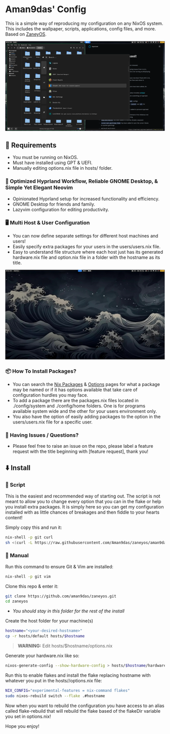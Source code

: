 # Aman9das' Config

This is a simple way of reproducing my configuration on any NixOS system. This includes the wallpaper, scripts, applications, config files, and more. Based on [ZaneyOS](https://zaney.org/zaneyos/).

![Desktop](./config/home/files/showcase/apps.png)

## 🍖 Requirements

- You must be running on NixOS.
- Must have installed using GPT & UEFI.
- Manually editing options.nix file in hosts/<yourhostname> folder.

### 🏇 Optimized Hyprland Workflow, Reliable GNOME Desktop, & Simple Yet Elegant Neovim

- Opinionated Hyprland setup for increased functionality and efficiency.
- GNOME Desktop for friends and family.
- Lazyvim configuration for editing productivity.

### 🖥️ Multi Host & User Configuration

- You can now define separate settings for different host machines and users!
- Easily specify extra packages for your users in the users/users.nix file.
- Easy to understand file structure where each host just has its generated hardware.nix file and option.nix file in a folder with the hostname as its title.

![Apps](./config/home/files/showcase/wall.png)

### 📦 How To Install Packages?

- You can search the [Nix Packages](https://search.nixos.org/packages?) & [Options](https://search.nixos.org/options?) pages for what a package may be named or if it has options available that take care of configuration hurdles you may face.
- To add a package there are the packages.nix files located in ./config/system and ./config/home folders. One is for programs available system wide and the other for your users environment only.
- You also have the option of easily adding packages to the option in the users/users.nix file for a specific user.

### 🙋 Having Issues / Questions?

- Please feel free to raise an issue on the repo, please label a feature request with the title beginning with [feature request], thank you!

## ⬇️ Install

### 📜 Script

This is the easiest and recommended way of starting out. The script is not meant to allow you to change every option that you can in the flake or help you install extra packages. It is simply here so you can get my configuration installed with as little chances of breakages and then fiddle to your hearts content!

Simply copy this and run it:

``` sh
nix-shell -p git curl
sh <(curl -L https://raw.githubusercontent.com/Aman9das/zaneyos/aman9das/install-zaneyos.sh)
```

### 🦽 Manual

Run this command to ensure Git & Vim are installed:

``` sh
nix-shell -p git vim
```

Clone this repo & enter it:

``` sh
git clone https://github.com/aman9das/zaneyos.git
cd zaneyos
```

- *You should stay in this folder for the rest of the install*

Create the host folder for your machine(s)

``` sh
hostname="<your-desired-hostname>"
cp -r hosts/default hosts/$hostname
```

> **WARNING:** Edit hosts/$hostname/options.nix

Generate your hardware.nix like so:

``` sh
nixos-generate-config --show-hardware-config > hosts/$hostname/hardware.nix
```

Run this to enable flakes and install the flake replacing hostname with whatever you put in the hosts/<your-desired-hostname>/options.nix file:

``` sh
NIX_CONFIG="experimental-features = nix-command flakes"
sudo nixos-rebuild switch --flake .#hostname
```

Now when you want to rebuild the configuration you have access to an alias called flake-rebuild that will rebuild the flake based of the flakeDir variable you set in options.nix!

Hope you enjoy!
